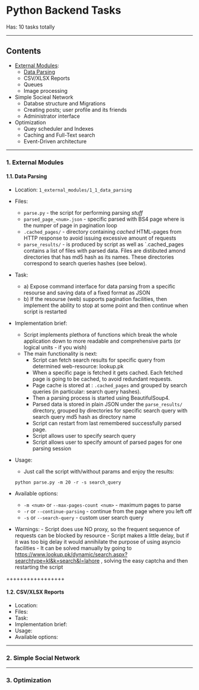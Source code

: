 # Python Backend Tasks
Has: 10 tasks totally

---
## Contents
* [External Modules](#1-external-modules):
    * [Data Parsing](#11-data-parsing)
    * CSV/XLSX Reports
    * Queues
    * Image processing
* Simple Socieal Network
    * Databse structure and Migrations
    * Creating posts; user profile and its friends
    * Administrator interface
* Optimization
    * Quey scheduler and Indexes
    * Caching and Full-Text search
    * Event-Driven architecture



---
### 1. External Modules
#### 1.1. Data Parsing
  * Location: `1_external_modules/1_1_data_parsing`
  * Files:
    - `parse.py` - the script for performing parsing *stuff*
    - `parsed_page_<num>.json` - specific parsed with BS4 page
        where <num> is the numper of page in pagination loop
    - `.cached_pages/` - directory containing *cached* HTML-pages from HTTP response to avoid issuing excessive amount of requests
    - `parse_results/` - is produced by script as well as `.cached_pages
      contains a list of files with parsed data.
      Files are distibuted amond directories that has md5 hash as its names.
      These directories correspond to search queries hashes (see below).
    
  * Task:
    - a) Expose command interface for data parsing from a specific resourse and saving data of a fixed format as JSON
    - b) If the resourse (web) supports pagination facilities, then implement
        the ability to stop at some point and then continue when script is restarted 

  * Implementation brief:
    - Script implements plethora of functions which break the whole application down to more readable and comprehensive parts (or logical units - if you wish)
    - The main functionality is next:
      - Script can fetch search results for specific query from determined web-resource: lookup.pk
      - When a specific page is fetched it gets cached. Each fetched page is going to be cached, to avoid redundant requests.
      - Page cache is stored at : `.cached_pages` and grouped by search queries (in particular: search query hashes).
      - Then a parsing process is started using BeautifulSoup4.
      - Parsed data is stored in plain JSON under the `parse_results/` directory,
        grouped by directories for specific search query with search query md5 hash as directory name
      - Script can restart from last remembered successfully parsed page.
      - Script allows user to specify search query
      - Script allows user to specify amount of parsed pages for one parsing session
  * Usage:
    - Just call the script with/without params and enjoy the results:
    ```
    python parse.py -m 20 -r -s search_query
    ```
  * Available options:
    - `-m <num>` or `--max-pages-count <num>` - maximum pages to parse
    - `-r` or `--continue-parsing` - continue from the page where you left off
    - `-s` or `--search-query`  - custom user search query
    
   * Warnings:
    - Script does use NO proxy, so the frequent sequence of requests can be blocked by resource
    - Script makes a little delay, but if it was too big delay it would annihilate the purpose of using asyncio facilities
    - It can be solved manually by going to https://www.lookup.pk/dynamic/search.aspx?searchtype=kl&k=search&l=lahore
      , solving the easy captcha and then restarting the script

    

+++++++++++++++++
#### 1.2. CSV/XLSX Reports
  * Location: 
  * Files:
  * Task:
  * Implementation brief:
  * Usage:
  * Available options:


---
### 2. Simple Social Network


---
### 3. Optimization
